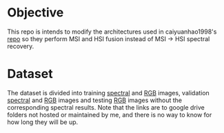 # Objective

This repo is intends to modify the architectures used in caiyuanhao1998's [repo](https://github.com/caiyuanhao1998/MST-plus-plus) so they perform MSI and HSI fusion instead of MSI -> HSI spectral recovery.

# Dataset

The dataset is divided into training [spectral](https://drive.google.com/file/d/1FQBfDd248dCKClR-BpX5V2drSbeyhKcq/view) and [RGB](https://drive.google.com/file/d/1A4GUXhVc5k5d_79gNvokEtVPG290qVkd/view) images, validation [spectral](https://drive.google.com/file/d/12QY8LHab3gzljZc3V6UyHgBee48wh9un/view) and [RGB](https://drive.google.com/file/d/19vBR_8Il1qcaEZsK42aGfvg5lCuvLh1A/view) images and testing [RGB](https://drive.google.com/file/d/1A5309Gk7kNFI-ORyADueiPOCMQNTA7r5/view) images without the corresponding spectral results.
Note that the links are to google drive folders not hosted or maintained by me, and there is no way to know for how long they will be up.
